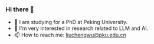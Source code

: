 ### Hi there 👋

- 🔭 I am studying for a PhD at Peking University.
- 🌱 I'm very interested in research related to LLM and AI.
- 📫 How to reach me: liuchengwu@pku.edu.cn

<!--
**liuchengwucn/liuchengwucn** is a ✨ _special_ ✨ repository because its `README.md` (this file) appears on your GitHub profile.

Here are some ideas to get you started:

- 🔭 I’m currently working on ...
- 🌱 I’m currently learning ...
- 👯 I’m looking to collaborate on ...
- 🤔 I’m looking for help with ...
- 💬 Ask me about ...
- 📫 How to reach me: ...
- 😄 Pronouns: ...
- ⚡ Fun fact: ...
-->
